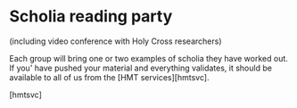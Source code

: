 # Scholia reading party #

(including video conference with Holy Cross researchers) 

Each group will bring one or two examples of scholia they have worked out.  If you' have pushed your material and everything validates, it should be available to all of us from the [HMT services][hmtsvc].

[hmtsvc]
